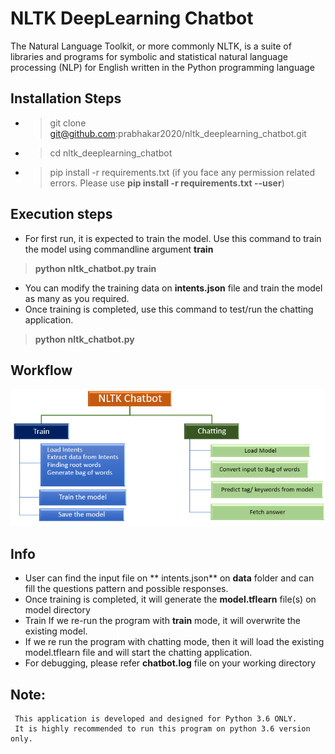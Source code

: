 # NLTK DeepLearning Chatbot
The Natural Language Toolkit, or more commonly NLTK, is a suite of libraries and programs for symbolic and statistical natural language processing (NLP) for English written in the Python programming language

Installation Steps
-----
 * > git clone git@github.com:prabhakar2020/nltk_deeplearning_chatbot.git
 * > cd nltk_deeplearning_chatbot
 * > pip install -r requirements.txt 
(if you face any permission related errors. Please use **pip install -r requirements.txt --user**)

Execution steps
-----
 * For first run, it is expected to train the model.  Use this command to train the model using commandline argument **train**
 > **python nltk_chatbot.py train** 
 
 * You can modify the training data on **intents.json** file and train the model as many as you required.
 * Once training is completed, use this command to test/run the chatting application. 
 > **python nltk_chatbot.py**
 
Workflow
-----
![alt text](https://github.com/prabhakar2020/nltk_deeplearning_chatbot/blob/master/nltk_chatbot.png)

Info
-----
* User can find the input file on ** intents.json** on **data** folder and can fill the questions pattern and possible responses.
* Once training is completed, it will generate the **model.tflearn** file(s) on model directory
* Train  If we re-run the program with **train** mode, it will overwrite the existing model.
* If we re run the program with chatting mode, then it will load the existing model.tflearn file and will start the chatting application.
* For debugging, please refer **chatbot.log** file on your working directory
 
 
**Note:**
----------
```
 This application is developed and designed for Python 3.6 ONLY. 
 It is highly recommended to run this program on python 3.6 version only.

 ```
